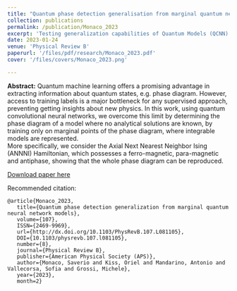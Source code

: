 ```yaml
---
title: "Quantum phase detection generalisation from marginal quantum neural network models"
collection: publications
permalink: /publication/Monaco_2023
excerpt: 'Testing generalization capabilities of Quantum Models (QCNN) in the context of detecting phase transition of the ANNNI spin model.'
date: 2023-01-24
venue: 'Physical Review B'
paperurl: '/files/pdf/research/Monaco_2023.pdf'
cover: '/files/covers/Monaco_2023.png'

---
```

**Abstract:** Quantum machine learning offers a promising advantage in extracting information about quantum
states, e.g. phase diagram. However, access to training labels is a major bottleneck for any
supervised approach, preventing getting insights about new physics. In this work, using quantum convolutional neural networks, we overcome this limit by determining the phase diagram of a model where no analytical solutions are known, by training only on marginal points of the phase diagram, where integrable models are represented.  
More specifically, we consider the Axial Next Nearest  Neighbor Ising (ANNNI) Hamiltonian, which possesses a ferro-magnetic, para-magnetic and antiphase, showing that the whole phase diagram can be reproduced.

[Download paper here](http://saveriomonaco.github.io/files/pdf/research/Monaco_2023.pdf)

Recommended citation: 

```
@article{Monaco_2023,
   title={Quantum phase detection generalization from marginal quantum neural network models},
   volume={107},
   ISSN={2469-9969},
   url={http://dx.doi.org/10.1103/PhysRevB.107.L081105},
   DOI={10.1103/physrevb.107.l081105},
   number={8},
   journal={Physical Review B},
   publisher={American Physical Society (APS)},
   author={Monaco, Saverio and Kiss, Oriel and Mandarino, Antonio and Vallecorsa, Sofia and Grossi, Michele},
   year={2023},
   month=2}
```